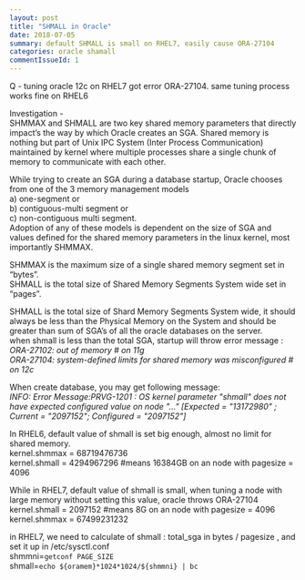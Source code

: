 ```yaml
---
layout: post
title: "SHMALL in Oracle"
date: 2018-07-05
summary: default SHMALL is small on RHEL7, easily cause ORA-27104
categories: oracle shamall
commentIssueId: 1
---
```

Q - tuning oracle 12c on RHEL7 got error ORA-27104. same tuning process works fine on RHEL6  
  
Investigation -  
SHMMAX and SHMALL are two key shared memory parameters that directly impact’s the way by which Oracle creates an SGA. Shared memory is nothing but part of Unix IPC System (Inter Process Communication) maintained by kernel where multiple processes share a single chunk of memory to communicate with each other.

While trying to create an SGA during a database startup, Oracle chooses from one of the 3 memory management models   
a) one-segment or   
b) contiguous-multi segment or   
c) non-contiguous multi segment.   
Adoption of any of these models is dependent on the size of SGA and values defined for the shared memory parameters in the linux kernel, most importantly SHMMAX.  
  
SHMMAX is the maximum size of a single shared memory segment set in “bytes”.  
SHMALL is the total size of Shared Memory Segments System wide set in “pages”.  
  
SHMALL is the total size of Shard Memory Segments System wide, it should always be less than the Physical Memory on the System and should be greater than sum of SGA’s of all the oracle databases on the server.   
when shmall is less than the total SGA, startup will throw error message :   
*ORA-27102: out of memory # on 11g*   
*ORA-27104: system-defined limits for shared memory was misconfigured # on 12c*  

When create database, you may get following message:  
*INFO: Error Message:PRVG-1201 : OS kernel parameter "shmall" does not have expected configured value on node "..." [Expected = "13172980" ; Current = "2097152"; Configured = "2097152"]*  
  
In RHEL6, default value of shmall is set big enough, almost no limit for shared memory.   
kernel.shmmax = 68719476736  
kernel.shmall = 4294967296    #means 16384GB on an node with pagesize = 4096   

While in RHEL7, default value of shmall is small, when tuning a node with large memory without setting this value, oracle throws ORA-27104  
kernel.shmall = 2097152       #means 8G on an node with pagesize = 4096   
kernel.shmmax = 67499231232  
  
in RHEL7, we need to calculate of shmall : total_sga in bytes / pagesize , and set it up in /etc/sysctl.conf   
shmmni=`getconf PAGE_SIZE`  
shmall=`echo ${oramem}*1024*1024/${shmmni} | bc`  
